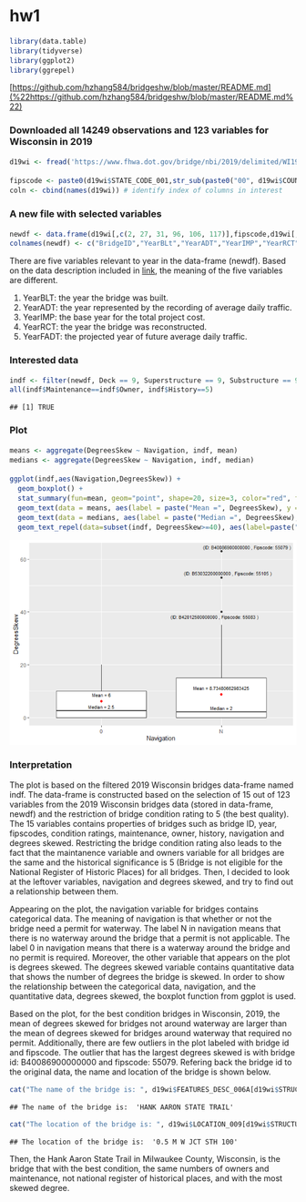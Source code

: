 hw1
================

``` r
library(data.table)
library(tidyverse)
library(ggplot2)
library(ggrepel)
```

[https://github.com/hzhang584/bridgeshw/blob/master/README.md](%22https://github.com/hzhang584/bridgeshw/blob/master/README.md%22)

### Downloaded all 14249 observations and 123 variables for Wisconsin in 2019

``` r
d19wi <- fread('https://www.fhwa.dot.gov/bridge/nbi/2019/delimited/WI19.txt')

fipscode <- paste0(d19wi$STATE_CODE_001,str_sub(paste0("00", d19wi$COUNTY_CODE_003), -3, -1)) # construct a 5-digit fipscode
coln <- cbind(names(d19wi)) # identify index of columns in interest
```

### A new file with selected variables

``` r
newdf <- data.frame(d19wi[,c(2, 27, 31, 96, 106, 117)],fipscode,d19wi[,c(67:69,24:25, 41:42,35)])
colnames(newdf) <- c("BridgeID","YearBLt","YearADT","YearIMP","YearRCT","YearFADT","Fipscode","Deck","Superstructure","Substructure","Maintenance","Owner","History","Navigation","DegreesSkew")
```

There are five variables relevant to year in the data-frame (newdf).
Based on the data description included in
[link](https://www.fhwa.dot.gov/bridge/mtguide.pdf), the meaning of the
five variables are different.  
1. YearBLT: the year the bridge was built.  
2. YearADT: the year represented by the recording of average daily
traffic.  
3. YearIMP: the base year for the total project cost.  
4. YearRCT: the year the bridge was reconstructed.  
5. YearFADT: the projected year of future average daily traffic.

### Interested data

``` r
indf <- filter(newdf, Deck == 9, Superstructure == 9, Substructure == 9)
all(indf$Maintenance==indf$Owner, indf$History==5)
```

    ## [1] TRUE

### Plot

``` r
means <- aggregate(DegreesSkew ~ Navigation, indf, mean)
medians <- aggregate(DegreesSkew ~ Navigation, indf, median)

ggplot(indf,aes(Navigation,DegreesSkew)) +
  geom_boxplot() +
  stat_summary(fun=mean, geom="point", shape=20, size=3, color="red", fill="red") +
  geom_text(data = means, aes(label = paste("Mean =", DegreesSkew), y = DegreesSkew + 2.5), size = 3) +
  geom_text(data = medians, aes(label = paste("Median =", DegreesSkew), y = DegreesSkew + 1.5), size = 3) +
  geom_text_repel(data=subset(indf, DegreesSkew>=40), aes(label=paste("(ID:",BridgeID, ", Fipscode:", Fipscode,")")), size = 3)
```

![](README_files/figure-gfm/unnamed-chunk-5-1.png)<!-- -->

### Interpretation

The plot is based on the filtered 2019 Wisconsin bridges data-frame
named indf. The data-frame is constructed based on the selection of 15
out of 123 variables from the 2019 Wisconsin bridges data (stored in
data-frame, newdf) and the restriction of bridge condition rating to 5
(the best quality). The 15 variables contains properties of bridges such
as bridge ID, year, fipscodes, condition ratings, maintenance, owner,
history, navigation and degrees skewed. Restricting the bridge condition
rating also leads to the fact that the maintanence variable and owners
variable for all bridges are the same and the historical significance is
5 (Bridge is not eligible for the National Register of Historic Places)
for all bridges. Then, I decided to look at the leftover variables,
navigation and degrees skewed, and try to find out a relationship
between them.

Appearing on the plot, the navigation variable for bridges contains
categorical data. The meaning of navigation is that whether or not the
bridge need a permit for waterway. The label N in navigation means that
there is no waterway around the bridge that a permit is not applicable.
The label 0 in navigation means that there is a waterway around the
bridge and no permit is required. Moreover, the other variable that
appears on the plot is degrees skewed. The degrees skewed variable
contains quantitative data that shows the number of degrees the bridge
is skewed. In order to show the relationship between the categorical
data, navigation, and the quantitative data, degrees skewed, the boxplot
function from ggplot is used.

Based on the plot, for the best condition bridges in Wisconsin, 2019,
the mean of degrees skewed for bridges not around waterway are larger
than the mean of degrees skewed for bridges around waterway that
required no permit. Additionally, there are few outliers in the plot
labeled with bridge id and fipscode. The outlier that has the largest
degrees skewed is with bridge id: B40086900000000 and fipscode: 55079.
Refering back the bridge id to the original data, the name and location
of the bridge is shown below.

``` r
cat("The name of the bridge is: ", d19wi$FEATURES_DESC_006A[d19wi$STRUCTURE_NUMBER_008 == "B40086900000000"])
```

    ## The name of the bridge is:  'HANK AARON STATE TRAIL'

``` r
cat("The location of the bridge is: ", d19wi$LOCATION_009[d19wi$STRUCTURE_NUMBER_008 == "B40086900000000"])
```

    ## The location of the bridge is:  '0.5 M W JCT STH 100'

Then, the Hank Aaron State Trail in Milwaukee County, Wisconsin, is the
bridge that with the best condition, the same numbers of owners and
maintenance, not national register of historical places, and with the
most skewed degree.
